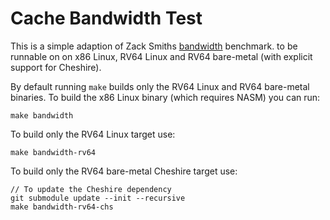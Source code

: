 # Cache Bandwidth Test

This is a simple adaption of Zack Smiths [bandwidth](https://zsmith.co/bandwidth.php) benchmark. 
to be runnable on on x86 Linux, RV64 Linux and RV64 bare-metal (with explicit support for Cheshire).

By default running `make` builds only the RV64 Linux and RV64 bare-metal binaries.
To build the x86 Linux binary (which requires NASM) you can run:

    make bandwidth

To build only the RV64 Linux target use:

    make bandwidth-rv64

To build only the RV64 bare-metal Cheshire target use:

    // To update the Cheshire dependency
    git submodule update --init --recursive
    make bandwidth-rv64-chs
